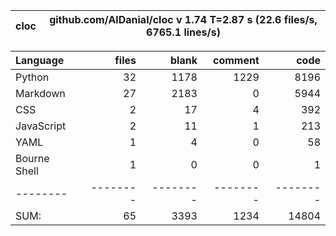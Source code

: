 cloc|github.com/AlDanial/cloc v 1.74  T=2.87 s (22.6 files/s, 6765.1 lines/s)
--- | ---

Language|files|blank|comment|code
:-------|-------:|-------:|-------:|-------:
Python|32|1178|1229|8196
Markdown|27|2183|0|5944
CSS|2|17|4|392
JavaScript|2|11|1|213
YAML|1|4|0|58
Bourne Shell|1|0|0|1
--------|--------|--------|--------|--------
SUM:|65|3393|1234|14804
